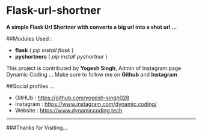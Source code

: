 # Flask-url-shortner
**A simple Flask Url Shortner with converts a big url into a shot url ...**

##Modules Used :
- **flask** ( *pip install flask* )
- **pyshortners** ( *pip install pyshortner* )

This project is contributed by **Yogesh Singh**, Admin of Instagram page Dynamic Coding ...
Make sure to follow me on **Github** and **Instagram**

##Social profiles ...

- GitHUb    : https://github.com/yogesh-singh028
- Instagram : https://www.instagram.com/dynamic.coding/
- Website   : https://www.dynamiccoding.tech

-------------------------------------------------------------------------------------------------
###Thanks for Visiting...
